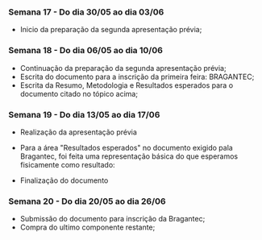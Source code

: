 ### Semana 17 - Do dia 30/05 ao dia 03/06
- Inicio da preparação da segunda apresentação prévia;

### Semana 18 - Do dia 06/05 ao dia 10/06
- Continuação da preparação da segunda apresentação prévia;
- Escrita do documento para a inscrição da primeira feira: BRAGANTEC;
- Escrita da Resumo, Metodologia e Resultados esperados para o documento citado no tópico acima;

### Semana 19 - Do dia 13/05 ao dia 17/06
- Realização da apresentação prévia
- Para a área "Resultados esperados" no documento exigido pala Bragantec, foi feita uma representação básica do que esperamos fisicamente como resultado:

- Finalização do documento

### Semana 20 - Do dia 20/05 ao dia 26/06
- Submissão do documento para inscrição da Bragantec;
- Compra do ultimo componente restante;
